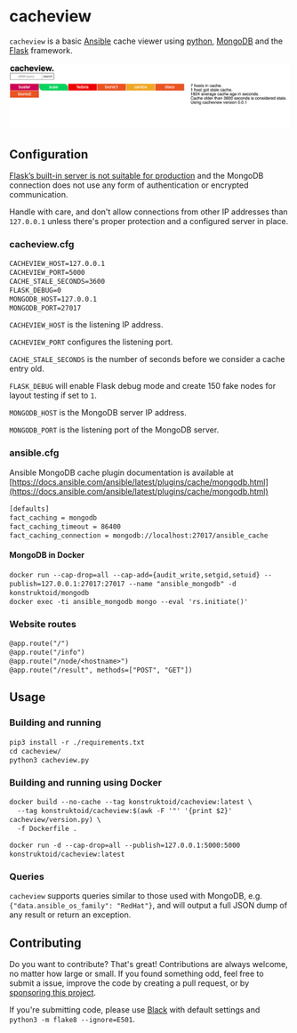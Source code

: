 # cacheview

`cacheview` is a basic [Ansible](https://www.ansible.com/) cache viewer using
[python](https://www.python.org/), [MongoDB](https://www.mongodb.com/)
and the [Flask](https://palletsprojects.com/p/flask/) framework.

![cacheview index](./images/cacheview_01.png)

## Configuration

[Flask’s built-in server is not suitable for production](https://flask.palletsprojects.com/en/1.1.x/deploying/)
and the MongoDB connection does not use any form of authentication or encrypted
communication.

Handle with care, and don't allow connections from other IP
addresses than `127.0.0.1` unless there's proper protection and a configured
server in place.

### cacheview.cfg

```
CACHEVIEW_HOST=127.0.0.1
CACHEVIEW_PORT=5000
CACHE_STALE_SECONDS=3600
FLASK_DEBUG=0
MONGODB_HOST=127.0.0.1
MONGODB_PORT=27017
```

`CACHEVIEW_HOST` is the listening IP address.

`CACHEVIEW_PORT` configures the listening port.

`CACHE_STALE_SECONDS` is the number of seconds before we consider a cache entry old.

`FLASK_DEBUG` will enable Flask debug mode and create 150 fake nodes for layout
  testing if set to `1`.

`MONGODB_HOST` is the MongoDB server IP address.

`MONGODB_PORT` is the listening port of the MongoDB server.

### ansible.cfg

Ansible MongoDB cache plugin documentation is available at
[https://docs.ansible.com/ansible/latest/plugins/cache/mongodb.html](https://docs.ansible.com/ansible/latest/plugins/cache/mongodb.html)

```
[defaults]
fact_caching = mongodb
fact_caching_timeout = 86400
fact_caching_connection = mongodb://localhost:27017/ansible_cache
```

#### MongoDB in Docker

```
docker run --cap-drop=all --cap-add={audit_write,setgid,setuid} --publish=127.0.0.1:27017:27017 --name "ansible_mongodb" -d konstruktoid/mongodb
docker exec -ti ansible_mongodb mongo --eval 'rs.initiate()'
```

### Website routes

```
@app.route("/")
@app.route("/info")
@app.route("/node/<hostname>")
@app.route("/result", methods=["POST", "GET"])
```

## Usage

### Building and running

```
pip3 install -r ./requirements.txt
cd cacheview/
python3 cacheview.py
```

### Building and running using Docker

```
docker build --no-cache --tag konstruktoid/cacheview:latest \
  --tag konstruktoid/cacheview:$(awk -F '"' '{print $2}' cacheview/version.py) \
  -f Dockerfile .
```

```
docker run -d --cap-drop=all --publish=127.0.0.1:5000:5000 konstruktoid/cacheview:latest
```

### Queries

`cacheview` supports queries similar to those used with MongoDB, e.g.
`{"data.ansible_os_family": "RedHat"}`, and will output a full JSON dump of any
result or return an exception.

## Contributing

Do you want to contribute? That's great! Contributions are always welcome,
no matter how large or small. If you found something odd, feel free to submit a
issue, improve the code by creating a pull request, or by
[sponsoring this project](https://github.com/sponsors/konstruktoid).

If you're submitting code, please use [Black](https://github.com/psf/black)
with default settings and `python3 -m flake8 --ignore=E501`.

